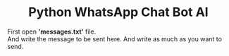 <h1 align="center"> Python WhatsApp Chat Bot AI </h1>
<p>
  First open <b>'messages.txt'</b> file. <br>
  And write the message to be sent here. And write as much as you want to send.
<p>
